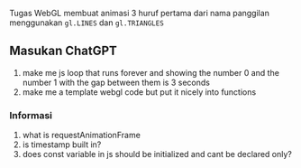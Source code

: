 Tugas WebGL membuat animasi 3 huruf pertama dari nama panggilan menggunakan `gl.LINES` dan `gl.TRIANGLES`

## Masukan ChatGPT
1. make me js loop that runs forever and showing the number 0 and the number 1 with the gap between them is 3 seconds
2. make me a template webgl code but put it nicely into functions

### Informasi
1. what is requestAnimationFrame
2. is timestamp built in?
3. does const variable in js should be initialized and cant be declared only?